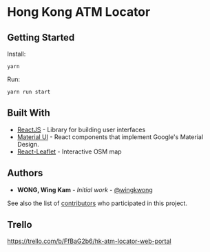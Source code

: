 # Hong Kong ATM Locator

## Getting Started
Install:
````
yarn
````

Run:
````
yarn run start
````

## Built With
* [ReactJS](https://reactjs.org/) - Library for building user interfaces
* [Material UI](https://material-ui.com/) - React components that implement Google's Material Design.
* [React-Leaflet](https://react-leaflet.js.org/) - Interactive OSM map

## Authors 
* **WONG, Wing Kam** - *Initial work* - [@wingkwong](https://github.com/wingkwong)

See also the list of [contributors](https://github.com/wingkwong/hk-atm-locator/graphs/contributors) who participated in this project.

## Trello
https://trello.com/b/FfBaG2b6/hk-atm-locator-web-portal